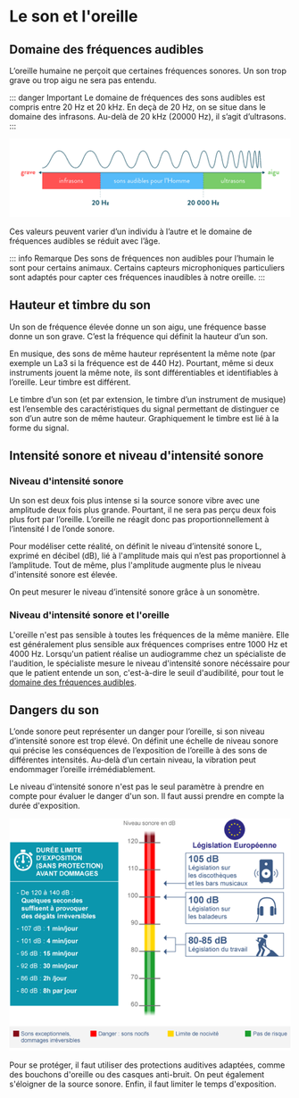 # Le son et l'oreille

## Domaine des fréquences audibles

L’oreille humaine ne perçoit que certaines fréquences sonores. Un son trop grave ou trop aigu ne sera pas entendu.

::: danger Important
Le domaine de fréquences des sons audibles est compris entre 20 Hz et 20 kHz.
En deçà de 20 Hz, on se situe dans le domaine des infrasons. Au-delà de 20 kHz (20000 Hz), il s’agit d’ultrasons.
:::

![Fréquences audibles](/images/cours/frequences-audibles.png "Fréquences audibles par l'Homme")

Ces valeurs peuvent varier d’un individu à l’autre et le domaine de fréquences audibles se réduit avec l’âge.

::: info Remarque
Des sons de fréquences non audibles pour l’humain le sont pour certains animaux. Certains capteurs microphoniques particuliers sont adaptés pour capter ces fréquences inaudibles à notre oreille.
:::

## Hauteur et timbre du son

Un son de fréquence élevée donne un son aigu, une fréquence basse donne un son grave. C’est la fréquence qui définit la hauteur d’un son.

En musique, des sons de même hauteur représentent la même note (par exemple un La3 si la fréquence est de 440 Hz). Pourtant, même si deux instruments jouent la même note, ils sont différentiables et identifiables à l’oreille. Leur timbre est différent.

Le timbre d’un son (et par extension, le timbre d’un instrument de musique) est l’ensemble des caractéristiques du signal permettant de distinguer ce son d’un autre son de même hauteur. Graphiquement le timbre est lié à la forme du signal.

## Intensité sonore et niveau d'intensité sonore

### Niveau d'intensité sonore

Un son est deux fois plus intense si la source sonore vibre avec une amplitude deux fois plus grande. Pourtant, il ne sera pas perçu deux fois plus fort par l’oreille.
L’oreille ne réagit donc pas proportionnellement à l’intensité I de l’onde sonore.

Pour modéliser cette réalité, on définit le niveau d’intensité sonore L, exprimé en décibel (dB), lié à l'amplitude mais qui n’est pas proportionnel à l’amplitude. Tout de même, plus l'amplitude augmente plus le niveau d'intensité sonore est élevée.

On peut mesurer le niveau d’intensité sonore grâce à un sonomètre.

### Niveau d'intensité sonore et l'oreille

L'oreille n'est pas sensible à toutes les fréquences de la même manière. Elle est généralement plus sensible aux fréquences comprises entre 1000 Hz et 4000 Hz. Lorsqu'un patient réalise un audiogramme chez un spécialiste de l'audition, le spécialiste mesure le niveau d'intensité sonore nécéssaire pour que le patient entende un son, c'est-à-dire le seuil d'audibilité, pour tout le [domaine des fréquences audibles](#domaine-des-frequences-audibles).

## Dangers du son

L’onde sonore peut représenter un danger pour l’oreille, si son niveau d’intensité sonore est trop élevé. On définit une échelle de niveau sonore qui précise les conséquences de l’exposition de l’oreille à des sons de différentes intensités. Au-delà d’un certain niveau, la vibration peut endommager l’oreille irrémédiablement.

Le niveau d'intensité sonore n'est pas le seul paramètre à prendre en compte pour évaluer le danger d'un son. Il faut aussi prendre en compte la durée d'exposition.

![Echelle de niveau sonore](/images/cours/dangers-du-son.png "Les dangers du son dépendent du niveau d'intensité sonore et de la durée d'exposition")

Pour se protéger, il faut utiliser des protections auditives adaptées, comme des bouchons d'oreille ou des casques anti-bruit. On peut également s'éloigner de la source sonore. Enfin, il faut limiter le temps d'exposition.
